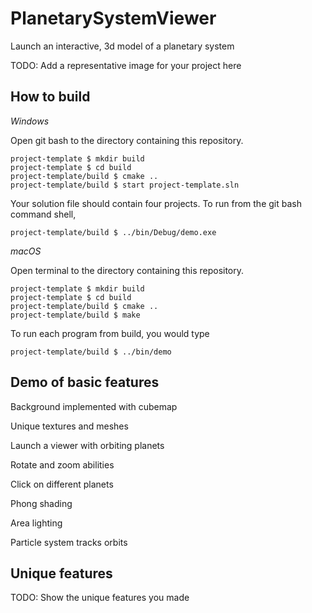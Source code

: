 # PlanetarySystemViewer

Launch an interactive, 3d model of a planetary system

TODO: Add a representative image for your project here

## How to build

*Windows*

Open git bash to the directory containing this repository.

```
project-template $ mkdir build
project-template $ cd build
project-template/build $ cmake ..
project-template/build $ start project-template.sln
```

Your solution file should contain four projects.
To run from the git bash command shell, 

```
project-template/build $ ../bin/Debug/demo.exe
```

*macOS*

Open terminal to the directory containing this repository.

```
project-template $ mkdir build
project-template $ cd build
project-template/build $ cmake ..
project-template/build $ make
```

To run each program from build, you would type

```
project-template/build $ ../bin/demo
```


## Demo of basic features

Background implemented with cubemap

Unique textures and meshes

Launch a viewer with orbiting planets

Rotate and zoom abilities

Click on different planets

Phong shading

Area lighting

Particle system tracks orbits

## Unique features 

TODO: Show the unique features you made

